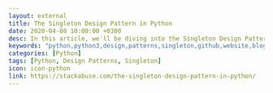 ```yaml
---
layout: external
title: The Singleton Design Pattern in Python
date: 2020-04-08 10:00:00 +0300
desc: In this article, we'll be diving into the Singleton Design Pattern, implemented in Python.
keywords: "python,python3,design,patterns,singleton,github,website,blog,easy"
categories: [Python]
tags: [Python, Design Patterns, Singleton]
icon: icon-python
link: https://stackabuse.com/the-singleton-design-pattern-in-python/
---
```

